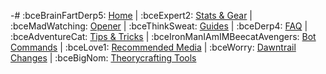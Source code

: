 -# :bceBrainFartDerp5: [Home](https://discord.com/channels/277897135515762698/1253380993482752183) | :bceExpert2:  [Stats & Gear](https://discord.com/channels/277897135515762698/1253394673314299955) | :bceMadWatching:  [Opener](https://discord.com/channels/277897135515762698/1253396517801168986) | :bceThinkSweat:  [Guides](https://discord.com/channels/277897135515762698/1253396066125086720) | :bceDerp4:  [FAQ](https://discord.com/channels/277897135515762698/1253396016489828375) | :bceAdventureCat:  [Tips & Tricks](https://discord.com/channels/277897135515762698/1253396652581064796) | :bceIronManIAmIMBeecatAvengers: [Bot Commands](https://discord.com/channels/277897135515762698/1253395941654794372) | :bceLove1:  [Recommended Media](https://discord.com/channels/277897135515762698/1253396107669671968) | :bceWorry:  [Dawntrail Changes](https://discord.com/channels/277897135515762698/1253396444661022844) | :bceBigNom:  [Theorycrafting Tools](https://discord.com/channels/277897135515762698/1253396603818082386)